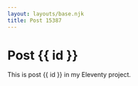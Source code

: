 ```yaml
---
layout: layouts/base.njk
title: Post 15387
---
```


# Post {{ id }}

This is post {{ id }} in my Eleventy project.
